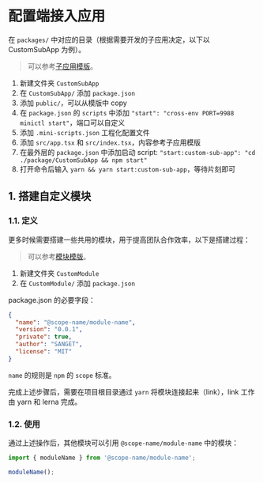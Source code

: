 # 配置端接入应用

在 `packages/` 中对应的目录（根据需要开发的子应用决定，以下以 CustomSubApp 为例）。

> 可以参考[子应用模版](./.template/CustomSubApp/package.json)。

1. 新建文件夹 `CustomSubApp`
2. 在 `CustomSubApp/` 添加 `package.json`
3. 添加 `public/`，可以从模版中 copy
4. 在 `package.json` 的 `scripts` 中添加 `"start": "cross-env PORT=9988 minictl start"`，端口可以自定义
5. 添加 `.mini-scripts.json` 工程化配置文件
6. 添加 `src/app.tsx` 和 `src/index.tsx`，内容参考子应用模版
7. 在最外层的 `package.json` 中添加启动 script: `"start:custom-sub-app": "cd ./package/CustomSubApp && npm start"`
8. 打开命令后输入 `yarn && yarn start:custom-sub-app`，等待片刻即可

## 1. 搭建自定义模块

### 1.1. 定义

更多时候需要搭建一些共用的模块，用于提高团队合作效率，以下是搭建过程：

> 可以参考[模块模版](./.template/CustomModule/package.json)。

1. 新建文件夹 `CustomModule`
2. 在 `CustomModule/` 添加 `package.json`

package.json 的必要字段：

```json
{
  "name": "@scope-name/module-name",
  "version": "0.0.1",
  "private": true,
  "author": "SANGET",
  "license": "MIT"
}
```

`name` 的规则是 `npm` 的 `scope` 标准。

完成上述步骤后，需要在项目根目录通过 `yarn` 将模块连接起来（link），link 工作由 yarn 和 lerna 完成。

### 1.2. 使用

通过上述操作后，其他模块可以引用 `@scope-name/module-name` 中的模块：

```ts
import { moduleName } from '@scope-name/module-name';

moduleName();
```
